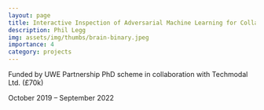 ```yaml
---
layout: page
title: Interactive Inspection of Adversarial Machine Learning for Collaborative Human-Machine Trust and Security in Data-Driven Military and Defence
description: Phil Legg
img: assets/img/thumbs/brain-binary.jpeg
importance: 4
category: projects
---
```


Funded by UWE Partnership PhD scheme in collaboration with Techmodal Ltd. (£70k)

October 2019 – September 2022